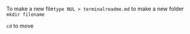 To make a new file`type NUL > terminalreadme.md`
to make a new folder `mkdir filename`

`cd` to move 

